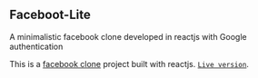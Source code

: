 ## Faceboot-Lite

A minimalistic facebook clone developed in reactjs with Google authentication

This is a [facebook clone](https://fb-lite-ochiengdavis.vercel.app) project built with reactjs. [`Live version`](https://fb-lite-ochiengdavis.vercel.app).
